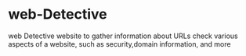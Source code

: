 # web-Detective
web Detective  website to gather information about URLs check various aspects of a website, such as security,domain information, and more 
